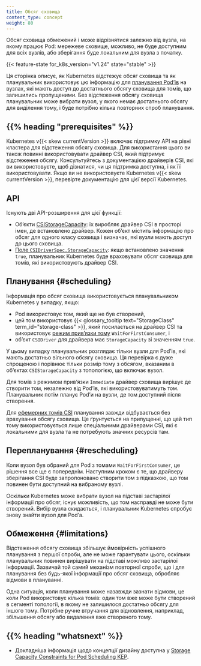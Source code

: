 ```yaml
---
title: Обсяг сховища
content_type: concept
weight: 80
---
```


<!-- overview -->

Обсяг сховища обмежений і може відрізнятися залежно від вузла, на якому працює Pod: мережеве сховище, можливо, не буде доступним для всіх вузлів, або зберігання буде локальним для вузла з початку.

{{< feature-state for_k8s_version="v1.24" state="stable" >}}

Ця сторінка описує, як Kubernetes відстежує обсяг сховища та як планувальник використовує цю інформацію для [планування Podʼів](/uk/docs/concepts/scheduling-eviction/) на вузлах, які мають доступ до достатнього обсягу сховища для томів, що залишились пропущеними. Без відстеження обсягу сховища планувальник може вибрати вузол, у якого немає достатнього обсягу для виділення тому, і буде потрібно кілька повторних спроб планування.

## {{% heading "prerequisites" %}}

Kubernetes v{{< skew currentVersion >}} включає підтримку API на рівні кластера для відстеження обсягу сховища. Для використання цього ви також повинні використовувати драйвер CSI, який підтримує відстеження обсягу. Консультуйтесь з документацією драйверів CSI, які ви використовуєте, щоб дізнатися, чи ця підтримка доступна, і як її використовувати. Якщо ви не використовуєте Kubernetes v{{< skew currentVersion >}}, перевірте документацію для цієї версії Kubernetes.

<!-- body -->

## API

Існують дві API-розширення для цієї функції:

- Обʼєкти [CSIStorageCapacity](/uk/docs/reference/kubernetes-api/config-and-storage-resources/csi-storage-capacity-v1/): їх виробляє драйвер CSI в просторі імен, де встановлено драйвер. Кожен обʼєкт містить інформацію про обсяг для одного класу сховища і визначає, які вузли мають доступ до цього сховища.
- [Поле `CSIDriverSpec.StorageCapacity`](/uk/docs/reference/kubernetes-api/config-and-storage-resources/csi-driver-v1/#CSIDriverSpec): якщо встановлено значення `true`, планувальник Kubernetes буде враховувати обсяг сховища для томів, які використовують драйвер CSI.

## Планування {#scheduling}

Інформація про обсяг сховища використовується планувальником Kubernetes у випадку, якщо:

- Pod використовує том, який ще не був створений,
- цей том використовує {{< glossary_tooltip text="StorageClass" term_id="storage-class" >}}, який посилається на драйвер CSI та використовує [режим привʼязки тому](/uk/docs/concepts/storage/storage-classes/#volume-binding-mode) `WaitForFirstConsumer`, і
- обʼєкт `CSIDriver` для драйвера має `StorageCapacity` зі значенням `true`.

У цьому випадку планувальник розглядає тільки вузли для Podʼів, які мають достатньо вільного обсягу сховища. Ця перевірка є дуже спрощеною і порівнює тільки розмір тому з обсягом, вказаним в обʼєктах `CSIStorageCapacity` з топологією, що включає вузол.

Для томів з режимом привʼязки `Immediate` драйвер сховища вирішує де створити том, незалежно від Podʼів, які використовуватимуть том. Планувальник потім планує Podʼи на вузли, де том доступний після створення.

Для [ефемерних томів CSI](/uk/docs/concepts/storage/ephemeral-volumes/#csi-ephemeral-volumes) планування завжди відбувається без врахування обсягу сховища. Це ґрунтується на припущенні, що цей тип тому використовується лише спеціальними драйверами CSI, які є локальними для вузла та не потребують значних ресурсів там.

## Перепланування {#rescheduling}

Коли вузол був обраний для Pod з томами `WaitForFirstConsumer`, це рішення все ще є попереднім. Наступним кроком є те, що драйверу зберігання CSI буде запропоновано створити том з підказкою, що том повинен бути доступний на вибраному вузлі.

Оскільки Kubernetes може вибрати вузол на підставі застарілої інформації про обсяг, існує можливість, що том насправді не може бути створений. Вибір вузла скидається, і планувальник Kubernetes спробує знову знайти вузол для Podʼа.

## Обмеження {#limitations}

Відстеження обсягу сховища збільшує ймовірність успішного планування з першої спроби, але не може гарантувати цього, оскільки планувальник повинен вирішувати на підставі можливо застарілої інформації. Зазвичай той самий механізм повторної спроби, що і для планування без будь-якої інформації про обсяг сховища, обробляє відмови в плануванні.

Одна ситуація, коли планування може назавжди зазнати відмови, це коли Pod використовує кілька томів: один том вже може бути створений в сегменті топології, в якому не залишилося достатньо обсягу для іншого тому. Потрібне ручне втручання для відновлення, наприклад, збільшення обсягу або видалення вже створеного тому.

## {{% heading "whatsnext" %}}

- Докладніша інформація щодо концепції дизайну доступна у [Storage Capacity Constraints for Pod Scheduling KEP](https://github.com/kubernetes/enhancements/blob/master/keps/sig-storage/1472-storage-capacity-tracking/README.md).
